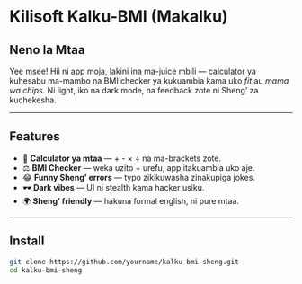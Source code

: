 # Kilisoft Kalku-BMI (Makalku)

## Neno la Mtaa
Yee msee! Hii ni app moja, lakini ina ma-juice mbili — calculator ya kuhesabu ma-mambo na BMI checker ya kukuambia kama uko *fit* au *mama wa chips*. Ni light, iko na dark mode, na feedback zote ni Sheng’ za kuchekesha.

---

## Features
- 🧮 **Calculator ya mtaa** — + - × ÷ na ma-brackets zote.  
- ⚖️ **BMI Checker** — weka uzito + urefu, app itakuambia uko aje.  
- 😂 **Funny Sheng’ errors** — typo zikikuwasha zinakupiga jokes.  
- 🕶️ **Dark vibes** — UI ni stealth kama hacker usiku.  
- 🌍 **Sheng’ friendly** — hakuna formal english, ni pure mtaa.  

---

## Install
```bash
git clone https://github.com/yourname/kalku-bmi-sheng.git
cd kalku-bmi-sheng

